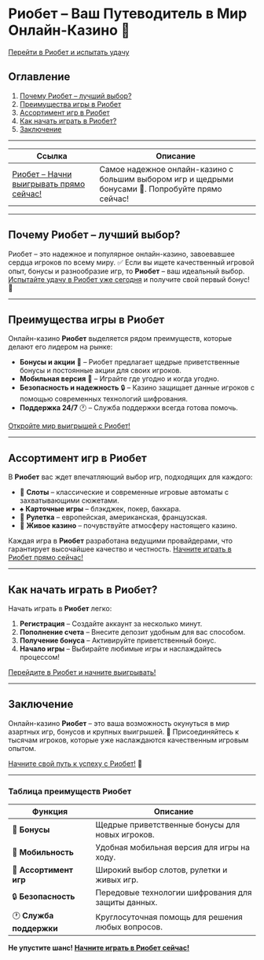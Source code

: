 # Риобет – Ваш Путеводитель в Мир Онлайн-Казино 🎰

[Перейти в Риобет и испытать удачу](https://brandplay.link/dtx89f2L)  

## Оглавление
1. [Почему Риобет – лучший выбор?](#почему-риобет-лучший-выбор)
2. [Преимущества игры в Риобет](#преимущества-игры-в-риобет)
3. [Ассортимент игр в Риобет](#ассортимент-игр-в-риобет)
4. [Как начать играть в Риобет?](#как-начать-играть-в-риобет)
5. [Заключение](#заключение)

---

| **Ссылка**                                      | **Описание**                                                                                 |
|-------------------------------------------------|---------------------------------------------------------------------------------------------|
| [Риобет – Начни выигрывать прямо сейчас!](https://brandplay.link/dtx89f2L) | Самое надежное онлайн-казино с большим выбором игр и щедрыми бонусами 🎁. Попробуйте прямо сейчас! |

---

## Почему Риобет – лучший выбор?

Риобет – это надежное и популярное онлайн-казино, завоевавшее сердца игроков по всему миру. ✅ Если вы ищете качественный игровой опыт, бонусы и разнообразие игр, то **Риобет** – ваш идеальный выбор. [Испытайте удачу в Риобет уже сегодня](https://brandplay.link/dtx89f2L) и получите свой первый бонус! 💸

---

## Преимущества игры в Риобет

Онлайн-казино **Риобет** выделяется рядом преимуществ, которые делают его лидером на рынке:

- **Бонусы и акции** 🎁 – Риобет предлагает щедрые приветственные бонусы и постоянные акции для своих игроков.
- **Мобильная версия** 📱 – Играйте где угодно и когда угодно.
- **Безопасность и надежность** 🔒 – Казино защищает данные игроков с помощью современных технологий шифрования.
- **Поддержка 24/7** 🕐 – Служба поддержки всегда готова помочь.

[Откройте мир выигрышей с Риобет!](https://brandplay.link/dtx89f2L)

---

## Ассортимент игр в Риобет

В **Риобет** вас ждет впечатляющий выбор игр, подходящих для каждого:

- 🎰 **Слоты** – классические и современные игровые автоматы с захватывающими сюжетами.
- ♠️ **Карточные игры** – блэкджек, покер, баккара.
- 🎲 **Рулетка** – европейская, американская, французская.
- 🤑 **Живое казино** – почувствуйте атмосферу настоящего казино.

Каждая игра в **Риобет** разработана ведущими провайдерами, что гарантирует высочайшее качество и честность. [Начните играть в Риобет прямо сейчас!](https://brandplay.link/dtx89f2L)

---

## Как начать играть в Риобет?

Начать играть в **Риобет** легко:

1. **Регистрация** – Создайте аккаунт за несколько минут.
2. **Пополнение счета** – Внесите депозит удобным для вас способом.
3. **Получение бонуса** – Активируйте приветственный бонус.
4. **Начало игры** – Выбирайте любимые игры и наслаждайтесь процессом!

[Перейдите в Риобет и начните выигрывать!](https://brandplay.link/dtx89f2L)

---

## Заключение

Онлайн-казино **Риобет** – это ваша возможность окунуться в мир азартных игр, бонусов и крупных выигрышей. 🌟 Присоединяйтесь к тысячам игроков, которые уже наслаждаются качественным игровым опытом. 

[Начните свой путь к успеху с Риобет!](https://brandplay.link/dtx89f2L) 🎉

---

### Таблица преимуществ Риобет

| **Функция**               | **Описание**                                                                                 |
|---------------------------|---------------------------------------------------------------------------------------------|
| 🎁 **Бонусы**             | Щедрые приветственные бонусы для новых игроков.                                              |
| 📱 **Мобильность**        | Удобная мобильная версия для игры на ходу.                                                   |
| 🎰 **Ассортимент игр**    | Широкий выбор слотов, рулетки и живых игр.                                                   |
| 🔒 **Безопасность**       | Передовые технологии шифрования для защиты данных.                                          |
| 🕐 **Служба поддержки**   | Круглосуточная помощь для решения любых вопросов.                                           |

**Не упустите шанс! [Начните играть в Риобет сейчас!](https://brandplay.link/dtx89f2L)**
